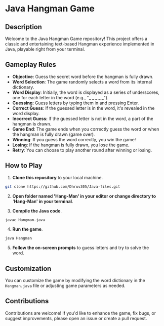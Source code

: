 # Java Hangman Game


## Description

Welcome to the Java Hangman Game repository! This project offers a classic and entertaining text-based Hangman experience implemented in Java, playable right from your terminal.

## Gameplay Rules

- **Objective**: Guess the secret word before the hangman is fully drawn.
- **Word Selection**: The game randomly selects a word from its internal dictionary.
- **Word Display**: Initially, the word is displayed as a series of underscores, one for each letter in the word (e.g., "_ _ _ _ _").
- **Guessing**: Guess letters by typing them in and pressing Enter.
- **Correct Guess**: If the guessed letter is in the word, it's revealed in the word display.
- **Incorrect Guess**: If the guessed letter is not in the word, a part of the hangman is drawn.
- **Game End**: The game ends when you correctly guess the word or when the hangman is fully drawn (game over).
- **Winning**: If you guess the word correctly, you win the game!
- **Losing**: If the hangman is fully drawn, you lose the game.
- **Retry**: You can choose to play another round after winning or losing.

## How to Play

1. **Clone this repository** to your local machine.
```bash
git clone https://github.com/Dhruv305/Java-files.git
```
2. **Open folder named 'Hang-Man' in your editor or change directory to 'Hang-Man' in your terminal**.
   
3. **Compile the Java code**.
```bash
javac Hangman.java
```

4. **Run the game**.
```bash
java Hangman
```

5. **Follow the on-screen prompts** to guess letters and try to solve the word.

## Customization

You can customize the game by modifying the word dictionary in the `Hangman.java` file or adjusting game parameters as needed.

## Contributions

Contributions are welcome! If you'd like to enhance the game, fix bugs, or suggest improvements, please open an issue or create a pull request.

